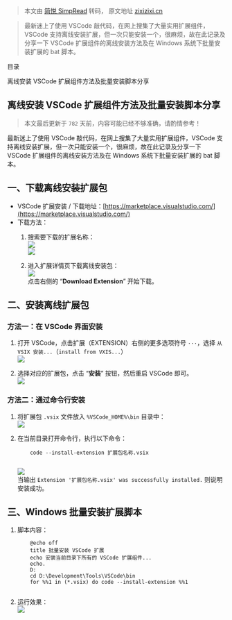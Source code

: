 > 本文由 [简悦 SimpRead](http://ksria.com/simpread/) 转码， 原文地址 [zixizixi.cn](https://zixizixi.cn/vscode-extension-vsix-install)

> 最新迷上了使用 VSCode 敲代码，在网上搜集了大量实用扩展组件，VSCode 支持离线安装扩展，但一次只能安装一个，很麻烦，故在此记录及分享一下 VSCode 扩展组件的离线安装方法及在 Windows 系统下批量安装扩展的 bat 脚本。

目录

离线安装 VSCode 扩展组件方法及批量安装脚本分享

离线安装 VSCode 扩展组件方法及批量安装脚本分享
---------------------------

> 本文最后更新于 `782` 天前，内容可能已经不够准确，请酌情参考！

最新迷上了使用 VSCode 敲代码，在网上搜集了大量实用扩展组件，VSCode 支持离线安装扩展，但一次只能安装一个，很麻烦，故在此记录及分享一下 VSCode 扩展组件的离线安装方法及在 Windows 系统下批量安装扩展的 bat 脚本。

一、下载离线安装扩展包
-----------

*   VSCode 扩展安装 / 下载地址：[https://marketplace.visualstudio.com/](https://marketplace.visualstudio.com/)
*   下载方法：
    1.  搜索要下载的扩展名称：  
        ![](https://img.hacpai.com/file/2019/06/image-ad72a1f3.png?imageView2/2/w/1280/format/jpg/interlace/1/q/100)  
        ![](https://img.hacpai.com/file/2019/06/image-a955c87b.png?imageView2/2/w/1280/format/jpg/interlace/1/q/100)
        
    2.  进入扩展详情页下载离线安装包：  
        ![](https://img.hacpai.com/file/2019/06/image-c64cd582.png?imageView2/2/w/1280/format/jpg/interlace/1/q/100)  
        点击右侧的 “**Download Extension**” 开始下载。
        

二、安装离线扩展包
---------

### 方法一：在 VSCode 界面安装

1.  打开 VSCode，点击扩展（EXTENSION）右侧的更多选项符号 `···`，选择 `从 VSIX 安装...`（`install from VXIS...`）  
    ![](https://img.hacpai.com/file/2019/06/image-88a14184.png?imageView2/2/w/1280/format/jpg/interlace/1/q/100)
    
2.  选择对应的扩展包，点击 “**安装**” 按钮，然后重启 VSCode 即可。  
    ![](https://img.hacpai.com/file/2019/06/image-ae0e4698.png?imageView2/2/w/1280/format/jpg/interlace/1/q/100)
    

### 方法二：通过命令行安装

1.  将扩展包 `.vsix` 文件放入 `%VSCode_HOME%\bin` 目录中：  
    ![](https://img.hacpai.com/file/2019/06/image-02a31638.png?imageView2/2/w/1280/format/jpg/interlace/1/q/100)
    
2.  在当前目录打开命令行，执行以下命令：
    
    ```
    	code --install-extension 扩展包名称.vsix
    
    
    ```
    
    ![](https://img.hacpai.com/file/2019/06/image-728b83c6.png?imageView2/2/w/1280/format/jpg/interlace/1/q/100)  
    当输出 `Extension '扩展包名称.vsix' was successfully installed.` 则说明安装成功。
    

三、Windows 批量安装扩展脚本
------------------

1.  脚本内容：
    
    ```
    	@echo off
    	title 批量安装 VSCode 扩展
    	echo 安装当前目录下所有的 VSCode 扩展组件...
    	echo.
    	D:
    	cd D:\Development\Tools\VSCode\bin
    	for %%1 in (*.vsix) do code --install-extension %%1
    
    
    ```
    
2.  运行效果：  
    ![](https://img.hacpai.com/file/2019/06/image-61a3a749.png?imageView2/2/w/1280/format/jpg/interlace/1/q/100)